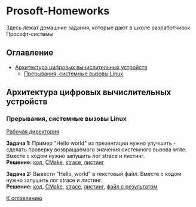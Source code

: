 # Prosoft-Homeworks
Здесь лежат домашние задания, которые дают в школе разработчивок Прософт-системы

## Оглавление
- [Архитектура цифровых вычислительных устройств](#архитектура-цифровых-вычислительных-устройств)
  - [Прерывания, системные вызовы Linux](#прерывания%2C-системные-вызовы-linux)

## Архитектура цифровых вычислительных устройств

### Прерывания, системные вызовы Linux
  [Рабочая директория](dz1)  
  
  __Задача 1:__ Пример "Hello world" из презентации нужно улучшить - сделать проверку возвращаемого значения системного вызова write. Вместе с кодом нужно запушить лог strace и листинг.  
  __Решение:__ [код](dz1/task1/main.asm), [CMake](dz1/task1/CMakeLists.txt), [strace](dz1/task1/build/log.txt), [листинг](dz1/task1/build/listing.lst)  
  
  __Задача 2:__ Вывести "Hello, world" в текстовый файл. Вместе с кодом нужно запушить лог strace и листинг.  
  __Решение:__ [код](dz1/task2/main.asm), [CMake](dz1/task2/CMakeLists.txt), [strace](dz1/task2/build/log.txt), [листинг](dz1/task2/build/listing.lst), [файл с результатом](dz1/task2/build/result.txt) 
  
  [К оглавлению](#оглавление)
